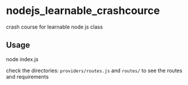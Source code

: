 # nodejs_learnable_crashcource
crash course for learnable node js class

## Usage
node index.js

check the directories: `providers/routes.js` and `routes/` to see the routes and requirements

